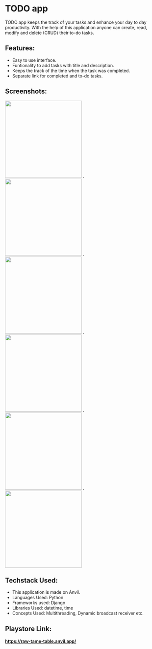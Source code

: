 # TODO app 

TODO app keeps the track of your tasks and enhance your day to day productivity. With the help of this application anyone can create, read, modify and delete (CRUD) their
to-do tasks.

## Features:
* Easy to use interface.
* Funtionality to add tasks with title and description.
* Keeps the track of the time when the task was completed.
* Separate link for completed and to-do tasks.

## Screenshots:

<img src="https://user-images.githubusercontent.com/70212380/173198224-911dda96-8a61-48fa-aea7-c75c19d6ddec.jpg" width="250px">   .   <img src="https://user-images.githubusercontent.com/70212380/173198244-89f4ddb7-d95c-4b1b-bd11-2d149f1b265d.jpg" width="250px">   .   <img src="https://user-images.githubusercontent.com/70212380/173198247-2d585ebb-3a35-4abd-9e62-514c055d1aa8.jpg" width="250px">   .   <img src="https://user-images.githubusercontent.com/70212380/173198255-52554064-0a03-49e3-bd26-3772e1f8f0f4.jpg" width="250px">   .   <img src="https://user-images.githubusercontent.com/70212380/173198262-f10e9683-0b36-4e5c-be59-8020e9805472.jpg" width="250px">   .   <img src="https://user-images.githubusercontent.com/70212380/173198267-6fc5008f-dc28-471e-8d93-ecb747fb5cf4.jpg" width="250px">

## Techstack Used:
* This application is made on Anvil.
* Languages Used: Python
* Frameworks used: Django 
* Libraries Used: datetime, time
* Concepts Used: Multithreading, Dynamic broadcast receiver etc.


## Playstore Link:

#### https://raw-tame-table.anvil.app/
